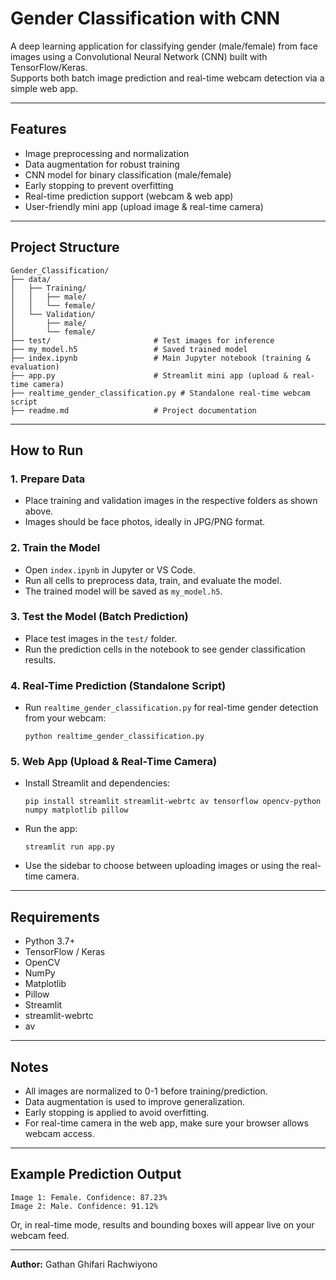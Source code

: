 # Gender Classification with CNN

A deep learning application for classifying gender (male/female) from face images using a Convolutional Neural Network (CNN) built with TensorFlow/Keras.  
Supports both batch image prediction and real-time webcam detection via a simple web app.

---

## Features
- Image preprocessing and normalization
- Data augmentation for robust training
- CNN model for binary classification (male/female)
- Early stopping to prevent overfitting
- Real-time prediction support (webcam & web app)
- User-friendly mini app (upload image & real-time camera)

---

## Project Structure
```
Gender_Classification/
├── data/
│   ├── Training/
│   │   ├── male/
│   │   └── female/
│   └── Validation/
│       ├── male/
│       └── female/
├── test/                       # Test images for inference
├── my_model.h5                 # Saved trained model
├── index.ipynb                 # Main Jupyter notebook (training & evaluation)
├── app.py                      # Streamlit mini app (upload & real-time camera)
├── realtime_gender_classification.py # Standalone real-time webcam script
├── readme.md                   # Project documentation
```

---

## How to Run

### 1. Prepare Data
- Place training and validation images in the respective folders as shown above.
- Images should be face photos, ideally in JPG/PNG format.

### 2. Train the Model
- Open `index.ipynb` in Jupyter or VS Code.
- Run all cells to preprocess data, train, and evaluate the model.
- The trained model will be saved as `my_model.h5`.

### 3. Test the Model (Batch Prediction)
- Place test images in the `test/` folder.
- Run the prediction cells in the notebook to see gender classification results.

### 4. Real-Time Prediction (Standalone Script)
- Run `realtime_gender_classification.py` for real-time gender detection from your webcam:
  ```
  python realtime_gender_classification.py
  ```

### 5. Web App (Upload & Real-Time Camera)
- Install Streamlit and dependencies:
  ```
  pip install streamlit streamlit-webrtc av tensorflow opencv-python numpy matplotlib pillow
  ```
- Run the app:
  ```
  streamlit run app.py
  ```
- Use the sidebar to choose between uploading images or using the real-time camera.

---

## Requirements
- Python 3.7+
- TensorFlow / Keras
- OpenCV
- NumPy
- Matplotlib
- Pillow
- Streamlit
- streamlit-webrtc
- av

---

## Notes
- All images are normalized to 0-1 before training/prediction.
- Data augmentation is used to improve generalization.
- Early stopping is applied to avoid overfitting.
- For real-time camera in the web app, make sure your browser allows webcam access.

---

## Example Prediction Output
```
Image 1: Female. Confidence: 87.23%
Image 2: Male. Confidence: 91.12%
```
Or, in real-time mode, results and bounding boxes will appear live on your webcam feed.

---

**Author:** Gathan Ghifari Rachwiyono
